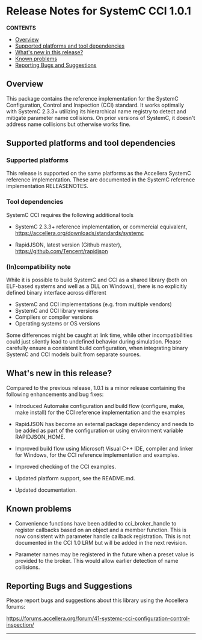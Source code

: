 Release Notes for SystemC CCI 1.0.1
===================================

**CONTENTS**
 * [Overview][overview]
 * [Supported platforms and tool dependencies][support]
 * [What's new in this release?][new]
 * [Known problems][problem]
 * [Reporting Bugs and Suggestions][bugs]


Overview
--------

This package contains the reference implementation for the SystemC 
Configuration, Control and Inspection (CCI) standard. It works optimally with
SystemC 2.3.3+ utilizing its hierarchical name registry to detect and mitigate 
parameter name collisions. On prior versions of SystemC, it doesn't address name
collisions but otherwise works fine.


Supported platforms and tool dependencies
-----------------------------------------

### Supported platforms

This release is supported on the same platforms as the Accellera SystemC
reference implementation. These are documented in the SystemC reference
implementation RELEASENOTES.

### Tool dependencies

SystemC CCI requires the following additional tools

  * SystemC 2.3.3+ reference implementation, or commercial equivalent, 
    https://accellera.org/downloads/standards/systemc

  * RapidJSON, latest version (Github master), 
    https://github.com/Tencent/rapidjson

### (In)compatibility note

While it is possible to build SystemC and CCI as a shared library (both on
ELF-based systems and well as a DLL on Windows), there is no explicitly
defined binary interface across different

  - SystemC and CCI implementations (e.g. from multiple vendors)
  - SystemC and CCI library versions
  - Compilers or compiler versions
  - Operating systems or OS versions

Some differences might be caught at link time, while other incompatibilities
could just silently lead to undefined behavior during simulation.  Please
carefully ensure a consistent build configuration, when integrating binary
SystemC and CCI models built from separate sources.


What's new in this release?
---------------------------
  
Compared to the previous release, 1.0.1 is a minor release containing the 
following enhancements and bug fixes:

 * Introduced Automake configuration and build flow (configure, make, 
   make install) for the CCI reference implementation and the examples

 * RapidJSON has become an external package dependency and needs to be added 
   as part of the configuration or using environment variable RAPIDJSON_HOME.

 * Improved build flow using Microsoft Visual C++ IDE, compiler and linker 
   for Windows, for the CCI reference implementation and examples.
   
 * Improved checking of the CCI examples.
 
 * Updated platform support, see the README.md.
 
 * Updated documentation.


Known problems
--------------

 * Convenience functions have been added to cci_broker_handle to register
   callbacks based on an object and a member function. This is now consistent 
   with parameter handle callback registration. This is not documented in the 
   CCI 1.0 LRM but will be added in the next revision.

 * Parameter names may be registered in the future when a preset value is
   provided to the broker. This would allow earlier detection of name
   collisions.  


Reporting Bugs and Suggestions
------------------------------

Please report bugs and suggestions about this library using the Accellera
forums:

  https://forums.accellera.org/forum/41-systemc-cci-configuration-control-inspection/

  --------------------------------------------------------------------------


[overview]: #overview
[support]: #supported-platforms-and-tool-dependencies
[new]: #whats-new-in-this-release
[problem]: #known-problems
[bugs]: #reporting-bugs-and-suggestions
